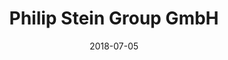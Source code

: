 ﻿---
title:          "Philip Stein Group GmbH"
date:           "2018-07-05"
draft:          false
robotsExclude:  true
---
